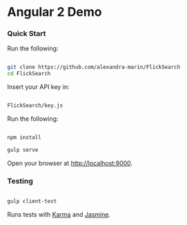 # Angular 2 Demo

### Quick Start

Run the following:

```bash

git clone https://github.com/alexandra-marin/FlickSearch
cd FlickSearch

```

Insert your API key in:

```bash

FlickSearch/key.js

```

Run the following:


```bash

npm install

gulp serve

```

Open your browser at [http://localhost:9000](http://localhost:9000).

### Testing

```bash

gulp client-test

```

Runs tests with [Karma](https://karma-runner.github.io/0.13/index.html) and [Jasmine](http://jasmine.github.io/).